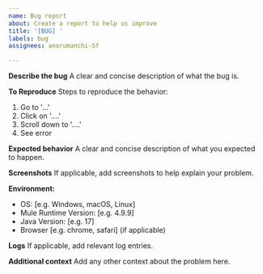 ```yaml
---
name: Bug report
about: Create a report to help us improve
title: '[BUG] '
labels: bug
assignees: anarumanchi-Sf

---
```


**Describe the bug**
A clear and concise description of what the bug is.

**To Reproduce**
Steps to reproduce the behavior:
1. Go to '...'
2. Click on '....'
3. Scroll down to '....'
4. See error

**Expected behavior**
A clear and concise description of what you expected to happen.

**Screenshots**
If applicable, add screenshots to help explain your problem.

**Environment:**
 - OS: [e.g. Windows, macOS, Linux]
 - Mule Runtime Version: [e.g. 4.9.9]
 - Java Version: [e.g. 17]
 - Browser [e.g. chrome, safari] (if applicable)

**Logs**
If applicable, add relevant log entries.

**Additional context**
Add any other context about the problem here.
